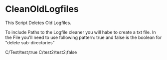 # CleanOldLogfiles
This Script Deletes Old Logfiles.


To include Paths to the Logfile cleaner you will habe to create a txt file.
In the File you'll need to use following pattern:
true and false is the boolean for "delete sub-directories"

C/Test/test;true
C/test2/test2;false

